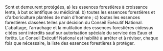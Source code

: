 Sont et demeurent protégées,
a)  les essences forestières à croissance lente, à but scientifique ou
médicinal.
b)  toutes les essences forestières et d'arboriculture plantées de main
d'homme ;
c)  toutes les essences forestières classées telles par décision du
Conseil Exécutif National.
L'abattage, l'arrachage et la mutilation des essences fores­tières
cidessus citées sont interdits sauf sur autorisation spéciale du
service des Eaux et forêts.
Le Conseil Exécutif National est habilité à arrêter et à réviser, chaque
fois que nécessaire, la liste des essences forestières à protéger.